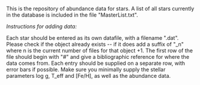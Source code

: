 This is the repository of abundance data for stars. A list of all stars currently in the database is included in the file "MasterList.txt".


*Instructions for adding data:*

Each star should be entered as its own datafile, with a filename "<Object ID>.dat". Please check if the object already exists -- if it does add a suffix of "_n" where n is the current number of files for that object +1. The first row of the file should begin with "#" and give a bibliographic reference for where the data comes from. Each entry should be supplied on a separate row, with error bars if possible. Make sure you minimally supply the stellar parameters log g, T_eff and [Fe/H], as well as the abundance data.
